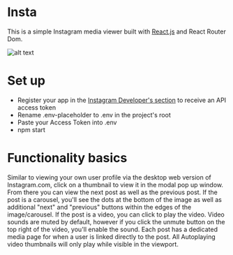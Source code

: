 # Insta
This is a simple Instagram media viewer built with [React.js](https://github.com/facebookincubator/create-react-app) and React Router Dom.

![alt text][gif]

[gif]: https://thumbs.gfycat.com/DenseDelectableGoldenretriever-size_restricted.gif "Insta"

# Set up
* Register your app in the [Instagram Developer's section](https://www.instagram.com/developer/) to receive an API access token
* Rename .env-placeholder to .env in the project's root
* Paste your Access Token into .env
* npm start

# Functionality basics
Similar to viewing your own user profile via the desktop web version of Instagram.com, click on a thumbnail to view it in the modal pop up window. From there you can view the next post as well as the previous post. If the post is a carousel, you'll see the dots at the bottom of the image as well as additional "next" and "previous" buttons within the edges of the image/carousel. If the post is a video, you can click to play the video. Video sounds are muted by default, however if you click the unmute button on the top right of the video, you'll enable the sound. Each post has a dedicated media page for when a user is linked directly to the post. All Autoplaying video thumbnails will only play while visible in the viewport.

